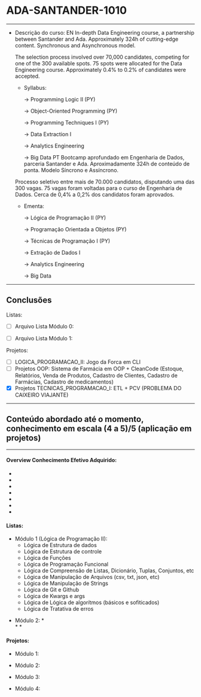 # ADA-SANTANDER-1010


---
- Descrição do curso: 
EN
    In-depth Data Engineering course, a partnership between Santander and Ada. Approximately 324h of cutting-edge content. Synchronous and Asynchronous model.

    The selection process involved over 70,000 candidates, competing for one of the 300 available spots. 75 spots were allocated for the Data Engineering course. Approximately 0.4% to 0.2% of candidates were accepted.

    - Syllabus:

        → Programming Logic II (PY)

        → Object-Oriented Programming (PY)

        → Programming Techniques I (PY)

        → Data Extraction I

        → Analytics Engineering

        → Big Data
PT
    Bootcamp aprofundado em Engenharia de Dados, parceria Santander e Ada. Aproximadamente 324h de conteúdo de ponta. Modelo Síncrono e Assíncrono.

    Processo seletivo entre mais de 70.000 candidatos, disputando uma das 300 vagas. 75 vagas foram voltadas para o curso de Engenharia de Dados. Cerca de 0,4% a 0,2% dos candidatos foram aprovados.

    - Ementa:

        → Lógica de Programação II (PY)

        → Programação Orientada a Objetos (PY)

        → Técnicas de Programação I (PY)

        → Extração de Dados I

        → Analytics Engineering

        → Big Data
---



## Conclusões

Listas:
- [ ] Arquivo Lista Módulo 0:
- [ ] Arquivo Lista Módulo 1:


Projetos:
- [ ] LOGICA_PROGRAMACAO_II: Jogo da Forca em CLI
- [ ] Projetos OOP: Sistema de Farmácia em OOP + CleanCode (Estoque, Relatórios, Venda de Produtos, Cadastro de Clientes, Cadastro de Farmácias, Cadastro de medicamentos)
- [x] Projetos TECNICAS_PROGRAMACAO_I: ETL + PCV (PROBLEMA DO CAIXEIRO VIAJANTE)
---

## Conteúdo abordado até o momento, conhecimento em escala (4 a 5)/5 (aplicação em projetos)
---



#### Overview Conhecimento Efetivo Adquirido:

*
*
*
*
*
*
*


#### Listas:

* Módulo 1 (Lógica de Programação II):
    - Lógica de Estrutura de dados
    - Lógica de Estrutura de controle
    - Lógica de Funções
    - Lógica de Programação Funcional
    - Lógica de Compreensão de Listas, Dicionário, Tuplas, Conjuntos, etc
    - Lógica de Manipulação de Arquivos (csv, txt, json, etc)
    - Lógica de Manipulação de Strings
    - Lógica de Git e Github
    - Lógica de Kwargs e args
    - Lógica de Lógica de algorítmos (básicos e sofiticados)
    - Lógica de Tratativa de erros


- Módulo 2:
    *  
    *
    * 


#### Projetos:

* Módulo 1:

- Módulo 2:

- Módulo 3:

- Módulo 4: